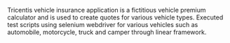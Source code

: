 Tricentis vehicle insurance application is a fictitious vehicle premium calculator and is used to create quotes for various vehicle types.
Executed test scripts using selenium webdriver for various vehicles such as automobile, motorcycle, truck and camper through linear framework.
